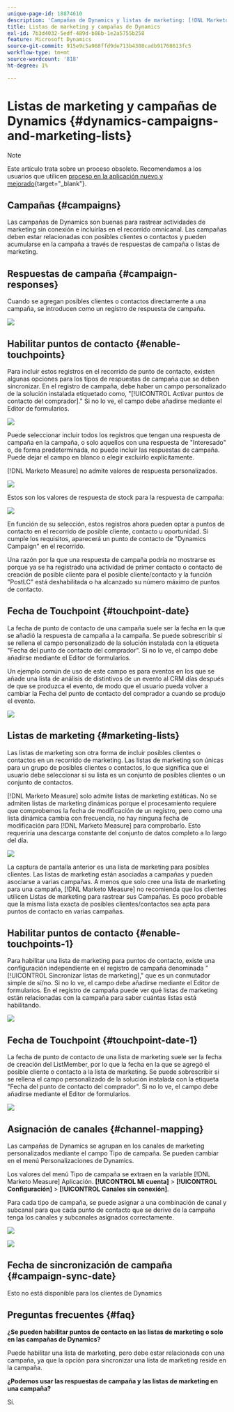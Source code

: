```yaml
---
unique-page-id: 18874610
description: 'Campañas de Dynamics y listas de marketing: [!DNL Marketo Measure]'
title: Listas de marketing y campañas de Dynamics
exl-id: 7b3d4032-5edf-489d-b86b-1e2a5755b258
feature: Microsoft Dynamics
source-git-commit: 915e9c5a968ffd9de713b4308cadb91768613fc5
workflow-type: tm+mt
source-wordcount: '818'
ht-degree: 1%

---
```


# Listas de marketing y campañas de Dynamics {#dynamics-campaigns-and-marketing-lists}

>[!NOTE]
>
>Este artículo trata sobre un proceso obsoleto. Recomendamos a los usuarios que utilicen [proceso en la aplicación nuevo y mejorado](/help/channel-tracking-and-setup/offline-channels/custom-campaign-sync.md){target="_blank"}.

## Campañas {#campaigns}

Las campañas de Dynamics son buenas para rastrear actividades de marketing sin conexión e incluirlas en el recorrido omnicanal. Las campañas deben estar relacionadas con posibles clientes o contactos y pueden acumularse en la campaña a través de respuestas de campaña o listas de marketing.

## Respuestas de campaña {#campaign-responses}

Cuando se agregan posibles clientes o contactos directamente a una campaña, se introducen como un registro de respuesta de campaña.

![](assets/1.png)

## Habilitar puntos de contacto {#enable-touchpoints}

Para incluir estos registros en el recorrido de punto de contacto, existen algunas opciones para los tipos de respuestas de campaña que se deben sincronizar. En el registro de campaña, debe haber un campo personalizado de la solución instalada etiquetado como, &quot;[!UICONTROL Activar puntos de contacto del comprador].&quot; Si no lo ve, el campo debe añadirse mediante el Editor de formularios.

![](assets/2.png)

Puede seleccionar incluir todos los registros que tengan una respuesta de campaña en la campaña, o solo aquellos con una respuesta de &quot;Interesado&quot; o, de forma predeterminada, no puede incluir las respuestas de campaña. Puede dejar el campo en blanco o elegir excluirlo explícitamente.

[!DNL Marketo Measure] no admite valores de respuesta personalizados.

![](assets/3.png)

Estos son los valores de respuesta de stock para la respuesta de campaña:

![](assets/4.png)

En función de su selección, estos registros ahora pueden optar a puntos de contacto en el recorrido de posible cliente, contacto u oportunidad. Si cumple los requisitos, aparecerá un punto de contacto de &quot;Dynamics Campaign&quot; en el recorrido.

Una razón por la que una respuesta de campaña podría no mostrarse es porque ya se ha registrado una actividad de primer contacto o contacto de creación de posible cliente para el posible cliente/contacto y la función &quot;PostLC&quot; está deshabilitada o ha alcanzado su número máximo de puntos de contacto.

## Fecha de Touchpoint {#touchpoint-date}

La fecha de punto de contacto de una campaña suele ser la fecha en la que se añadió la respuesta de campaña a la campaña. Se puede sobrescribir si se rellena el campo personalizado de la solución instalada con la etiqueta &quot;Fecha del punto de contacto del comprador&quot;. Si no lo ve, el campo debe añadirse mediante el Editor de formularios.

Un ejemplo común de uso de este campo es para eventos en los que se añade una lista de análisis de distintivos de un evento al CRM días después de que se produzca el evento, de modo que el usuario pueda volver a cambiar la Fecha del punto de contacto del comprador a cuando se produjo el evento.

![](assets/5.png)

## Listas de marketing {#marketing-lists}

Las listas de marketing son otra forma de incluir posibles clientes o contactos en un recorrido de marketing. Las listas de marketing son únicas para un grupo de posibles clientes o contactos, lo que significa que el usuario debe seleccionar si su lista es un conjunto de posibles clientes o un conjunto de contactos.

[!DNL Marketo Measure] solo admite listas de marketing estáticas. No se admiten listas de marketing dinámicas porque el procesamiento requiere que comprobemos la fecha de modificación de un registro, pero como una lista dinámica cambia con frecuencia, no hay ninguna fecha de modificación para [!DNL Marketo Measure] para comprobarlo. Esto requeriría una descarga constante del conjunto de datos completo a lo largo del día.

![](assets/6.png)

La captura de pantalla anterior es una lista de marketing para posibles clientes. Las listas de marketing están asociadas a campañas y pueden asociarse a varias campañas. A menos que solo cree una lista de marketing para una campaña, [!DNL Marketo Measure] no recomienda que los clientes utilicen Listas de marketing para rastrear sus Campañas. Es poco probable que la misma lista exacta de posibles clientes/contactos sea apta para puntos de contacto en varias campañas.

## Habilitar puntos de contacto {#enable-touchpoints-1}

Para habilitar una lista de marketing para puntos de contacto, existe una configuración independiente en el registro de campaña denominada &quot;[!UICONTROL Sincronizar listas de marketing],&quot; que es un conmutador simple de sí/no. Si no lo ve, el campo debe añadirse mediante el Editor de formularios. En el registro de campaña puede ver qué listas de marketing están relacionadas con la campaña para saber cuántas listas está habilitando.

![](assets/7.png)

## Fecha de Touchpoint {#touchpoint-date-1}

La fecha de punto de contacto de una lista de marketing suele ser la fecha de creación del ListMember, por lo que la fecha en la que se agregó el posible cliente o contacto a la lista de marketing. Se puede sobrescribir si se rellena el campo personalizado de la solución instalada con la etiqueta &quot;Fecha del punto de contacto del comprador&quot;. Si no lo ve, el campo debe añadirse mediante el Editor de formularios.

![](assets/8.png)

## Asignación de canales {#channel-mapping}

Las campañas de Dynamics se agrupan en los canales de marketing personalizados mediante el campo Tipo de campaña. Se pueden cambiar en el menú Personalizaciones de Dynamics.

Los valores del menú Tipo de campaña se extraen en la variable [!DNL Marketo Measure] Aplicación. **[!UICONTROL Mi cuenta]** > **[!UICONTROL Configuración]** > **[!UICONTROL Canales sin conexión]**.

Para cada tipo de campaña, se puede asignar a una combinación de canal y subcanal para que cada punto de contacto que se derive de la campaña tenga los canales y subcanales asignados correctamente.

![](assets/9.png)

![](assets/10.png)

## Fecha de sincronización de campaña {#campaign-sync-date}

Esto no está disponible para los clientes de Dynamics

## Preguntas frecuentes {#faq}

**¿Se pueden habilitar puntos de contacto en las listas de marketing o solo en las campañas de Dynamics?**

Puede habilitar una lista de marketing, pero debe estar relacionada con una campaña, ya que la opción para sincronizar una lista de marketing reside en la campaña.

**¿Podemos usar las respuestas de campaña y las listas de marketing en una campaña?**

Sí.
